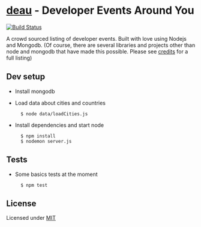 # [deau][3] - Developer Events Around You

[![Build Status](https://travis-ci.org/caulagi/deau.png?branch=master)](https://travis-ci.org/caulagi/deau)

A crowd sourced listing of developer events.  Built with love 
using Nodejs and Mongodb.  (Of course, there are several libraries
and projects other than node and mongodb that have made this
possible.  Please see [credits][2] for a full listing)

## Dev setup

* Install mongodb

* Load data about cities and countries

        $ node data/loadCities.js

* Install dependencies and start node

        $ npm install
        $ nodemon server.js

## Tests
    
* Some basics tests at the moment

        $ npm test

## License

Licensed under [MIT][1]

[1]: https://github.com/caulagi/deau/blob/master/LICENSE
[2]: https://github.com/caulagi/deau/blob/master/CREDITS
[3]: http://deau.pw
